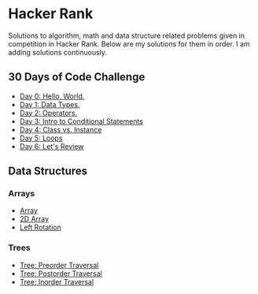 # **Hacker Rank**

Solutions to algorithm, math and data structure related problems given in competition in 
Hacker Rank. Below are my solutions for them in order. I am adding solutions continuously. 

## 30 Days of Code Challenge
* [Day 0: Hello, World.](https://github.com/FarruhHabibullaev/hackerrank/blob/master/src/codechallenge/HelloWorld.java)
* [Day 1: Data Types.](https://github.com/FarruhHabibullaev/hackerrank/blob/master/src/codechallenge/DataType.java)
* [Day 2: Operators.](https://github.com/FarruhHabibullaev/hackerrank/blob/master/src/codechallenge/Operation.java)
* [Day 3: Intro to Conditional Statements](https://github.com/FarruhHabibullaev/hackerrank/blob/master/src/codechallenge/ConditionStatements.java)
* [Day 4: Class vs. Instance](https://github.com/FarruhHabibullaev/hackerrank/blob/master/src/codechallenge/ClassVSInstance.java)
* [Day 5: Loops](https://github.com/FarruhHabibullaev/hackerrank/blob/master/src/codechallenge/Loops.java)
* [Day 6: Let's Review](https://github.com/FarruhHabibullaev/hackerrank/blob/master/src/codechallenge/LetsReview.java)
## Data Structures
### Arrays
* [Array](https://github.com/FarruhHabibullaev/hackerrank/blob/master/src/datastructures/array/Arrays.java)
* [2D Array](https://github.com/FarruhHabibullaev/hackerrank/blob/master/src/datastructures/array/Arrays2D.java)
* [Left Rotation](https://github.com/FarruhHabibullaev/hackerrank/blob/master/src/datastructures/array/LeftRotation.java)
### Trees
* [Tree: Preorder Traversal](https://github.com/FarruhHabibullaev/hackerrank/blob/master/src/datastructures/trees/PreOrderTraverse.java)
* [Tree: Postorder Traversal](https://github.com/FarruhHabibullaev/hackerrank/blob/master/src/datastructures/trees/PostOrderTraverse.java)
* [Tree: Inorder Traversal](https://github.com/FarruhHabibullaev/hackerrank/blob/master/src/datastructures/trees/InOrderTraverse.java)

